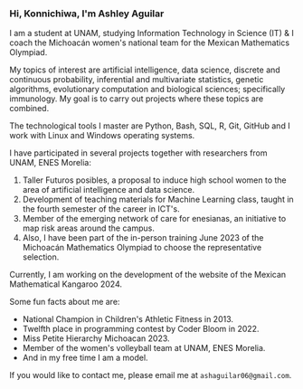 ### Hi, Konnichiwa, I'm Ashley Aguilar

I am a student at UNAM, studying Information Technology in Science (IT) & I coach the Michoacán women's national team for the Mexican Mathematics Olympiad.

My topics of interest are artificial intelligence, data science, discrete and continuous probability, inferential and multivariate statistics, genetic algorithms, evolutionary computation and biological sciences; specifically immunology. My goal is to carry out projects where these topics are combined.

The technological tools I master are Python, Bash, SQL, R, Git, GitHub and I work with Linux and Windows operating systems.

I have participated in several projects together with researchers from UNAM, ENES Morelia: 
1. Taller Futuros posibles, a proposal to induce high school women to the area of artificial intelligence and data science.
2. Development of teaching materials for Machine Learning class, taught in the fourth semester of the career in ICT's.
3. Member of the emerging network of care for enesianas, an initiative to map risk areas around the campus. 
4. Also, I have been part of the in-person training June 2023 of the Michoacán Mathematics Olympiad to choose the representative selection.

Currently, I am working on the development of the website of the Mexican Mathematical Kangaroo 2024.

Some fun facts about me are:
- National Champion in Children's Athletic Fitness in 2013.
- Twelfth place in programming contest by Coder Bloom in 2022.
- Miss Petite Hierarchy Michoacan 2023.
- Member of the women's volleyball team at UNAM, ENES Morelia.
- And in my free time I am a model.

If you would like to contact me, please email me at `ashaguilar06@gmail.com`.
